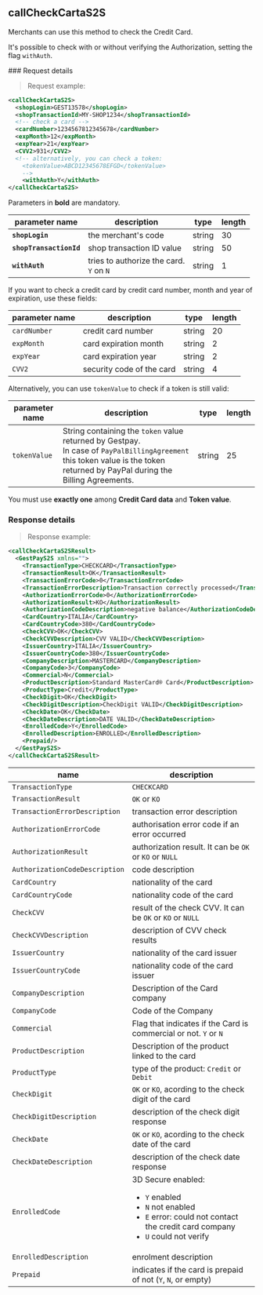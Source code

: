## callCheckCartaS2S

Merchants can use this method to check the Credit Card. 

It's possible to check with or without verifying the Authorization, setting the flag `withAuth`.

### Request details 

> Request example: 

```xml
<callCheckCartaS2S>
  <shopLogin>GEST13578</shopLogin>
  <shopTransactionId>MY-SHOP1234</shopTransactionId>
  <!-- check a card --> 
  <cardNumber>1234567812345678</cardNumber>
  <expMonth>12</expMonth>
  <expYear>21</expYear>
  <CVV2>931</CVV2>
  <!-- alternatively, you can check a token: 
    <tokenValue>ABCD12345678EFGD</tokenValue>
    -->
    <withAuth>Y</withAuth>
</callCheckCartaS2S>
```

Parameters in **bold** are mandatory. 

| parameter name | description | type | length | 
| -------------- | ----------- | -----|--------| 
| **`shopLogin`** | the merchant's code | string | 30 |
| **`shopTransactionId`** | shop transaction ID value | string | 50  
| **`withAuth`** | tries to authorize the card. <br> `Y` on `N` | string | 1  

If you want to check a credit card by credit card number, month and year of expiration, use these fields: 

| parameter name | description | type | length | 
| -------------- | ----------- | -----|--------| 
| `cardNumber` | credit card number | string | 20 | 
| `expMonth` | card expiration month | string | 2
| `expYear` | card expiration year | string | 2 
| `CVV2` | security code of the card | string | 4

Alternatively, you can use  `tokenValue` to check if a token is still valid: 

| parameter name | description | type | length | 
| -------------- | ----------- | -----|--------|
| `tokenValue`   | String containing the `token` value returned by Gestpay. <br/> In case of `PayPalBillingAgreement` this token value is the token returned by PayPal during the Billing Agreements. | string | 25 | 

<aside class="notice">You must use <strong>exactly one</strong> among <strong>Credit Card data</strong> and <strong>Token value</strong>.</aside>

### Response details

> Response example: 

```xml
<callCheckCartaS2SResult>
  <GestPayS2S xmlns="">
    <TransactionType>CHECKCARD</TransactionType>
    <TransactionResult>OK</TransactionResult>
    <TransactionErrorCode>0</TransactionErrorCode>
    <TransactionErrorDescription>Transaction correctly processed</TransactionErrorDescription>
    <AuthorizationErrorCode>0</AuthorizationErrorCode>
    <AuthorizationResult>KO</AuthorizationResult>
    <AuthorizationCodeDescription>negative balance</AuthorizationCodeDescription>
    <CardCountry>ITALIA</CardCountry>
    <CardCountryCode>380</CardCountryCode>
    <CheckCVV>OK</CheckCVV>
    <CheckCVVDescription>CVV VALID</CheckCVVDescription>
    <IssuerCountry>ITALIA</IssuerCountry>
    <IssuerCountryCode>380</IssuerCountryCode>
    <CompanyDescription>MASTERCARD</CompanyDescription>
    <CompanyCode>3</CompanyCode>
    <Commercial>N</Commercial>
    <ProductDescription>Standard MasterCard® Card</ProductDescription>
    <ProductType>Credit</ProductType>
    <CheckDigit>OK</CheckDigit>
    <CheckDigitDescription>CheckDigit VALID</CheckDigitDescription>
    <CheckDate>OK</CheckDate>
    <CheckDateDescription>DATE VALID</CheckDateDescription>
    <EnrolledCode>Y</EnrolledCode>
    <EnrolledDescription>ENROLLED</EnrolledDescription>
    <Prepaid/>
  </GestPayS2S>
</callCheckCartaS2SResult>
```

| name | description 
| ---- | -----------
| `TransactionType` | `CHECKCARD`
| `TransactionResult` | `OK` or `KO`
| `TransactionErrorDescription` | transaction error description
| `AuthorizationErrorCode` | authorisation error code if an error occurred
| `AuthorizationResult` | authorization result. It can be `OK` or `KO` or `NULL`  
| `AuthorizationCodeDescription` | code description 
| `CardCountry` | nationality of the card 
| `CardCountryCode` | nationality code of the card 
| `CheckCVV` | result of the check CVV. It can be `OK` or `KO` or `NULL`
| `CheckCVVDescription` | description of CVV check results
| `IssuerCountry` | nationality of the card issuer 
| `IssuerCountryCode` | nationality code of the card issuer
| `CompanyDescription` | Description of the Card company 
| `CompanyCode` | Code of the Company 
| `Commercial` | Flag that indicates if the Card is commercial or not. `Y` or `N`
| `ProductDescription` | Description of the product linked to the card 
| `ProductType` | type of the product: `Credit` or `Debit`
| `CheckDigit` | `OK` or `KO`, acording to the check digit of the card 
| `CheckDigitDescription` | description of the check digit response
| `CheckDate` | `OK` or `KO`, acording to the check date of the card 
| `CheckDateDescription` | description of the check date response  
| `EnrolledCode` | 3D Secure enabled: <ul><li>`Y` enabled </li><li>`N` not enabled</li><li>`E` error: could not contact the credit card company</li><li>`U` could not verify</li></ul>  
| `EnrolledDescription` | enrolment description 
| `Prepaid` | indicates if the card is prepaid of not (`Y`, `N`, or empty) 

